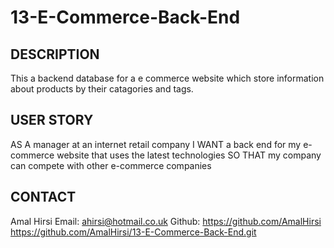 # 13-E-Commerce-Back-End

## DESCRIPTION
This a backend database for a e commerce website which store information about products by their catagories and tags.  

## USER STORY
AS A manager at an internet retail company
I WANT a back end for my e-commerce website that uses the latest technologies
SO THAT my company can compete with other e-commerce companies

## CONTACT
Amal Hirsi
Email: ahirsi@hotmail.co.uk
Github: https://github.com/AmalHirsi
https://github.com/AmalHirsi/13-E-Commerce-Back-End.git




